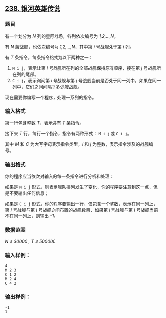 ## [238. 银河英雄传说](https://www.acwing.com/problem/content/240/)

### 题目

有一个划分为 *N* 列的星际战场，各列依次编号为 *1,2,…,N*。

有 *N* 艘战舰，也依次编号为 *1,2,…,N*，其中第 *i* 号战舰处于第 *i* 列。

有 *T* 条指令，每条指令格式为以下两种之一：

1. `M i j`，表示让第 *i* 号战舰所在列的全部战舰保持原有顺序，接在第 *j* 号战舰所在列的尾部。
2. `C i j`，表示询问第 *i* 号战舰与第 *j* 号战舰当前是否处于同一列中，如果在同一列中，它们之间间隔了多少艘战舰。

现在需要你编写一个程序，处理一系列的指令。

### 输入格式

第一行包含整数 *T*，表示共有 *T* 条指令。

接下来 *T* 行，每行一个指令，指令有两种形式： `M i j` 或 `C i j`。

其中 *M* 和 *C* 为大写字母表示指令类型，*i* 和 *j* 为整数，表示指令涉及的战舰编号。

### 输出格式

你的程序应当依次对输入的每一条指令进行分析和处理：

如果是 `M i j` 形式，则表示舰队排列发生了变化，你的程序要注意到这一点，但是不要输出任何信息；

如果是 `C i j` 形式，你的程序要输出一行，仅包含一个整数，表示在同一列上，第 *i* 号战舰与第 *j* 号战舰之间布置的战舰数目，如果第 *i* 号战舰与第 *j* 号战舰当前不在同一列上，则输出 *-1*。

### 数据范围

*N ≤ 30000 , T ≤ 500000*

### 输入样例：

```
4
M 2 3
C 1 2
M 2 4
C 4 2
```

### 输出样例：

```
-1
1
```
